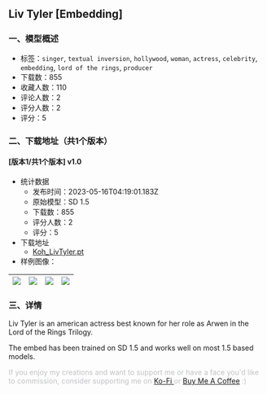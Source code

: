 ## Liv Tyler [Embedding]
### 一、模型概述

- 标签：`singer`, `textual inversion`, `hollywood`, `woman`, `actress`, `celebrity`, `embedding`, `lord of the rings`, `producer`
- 下载数：855
- 收藏人数：110
- 评论人数：2
- 评分人数：2
- 评分：5

### 二、下载地址（共1个版本）

#### [版本1/共1个版本] v1.0

- 统计数据
  - 发布时间：2023-05-16T04:19:01.183Z
  - 原始模型：SD 1.5
  - 下载数：855
  - 评分人数：2
  - 评分：5
- 下载地址
  - [Koh_LivTyler.pt](https://civitai.com/api/download/models/71956)
- 样例图像：

| <img src="https://image.civitai.com/xG1nkqKTMzGDvpLrqFT7WA/b05fcf59-2270-4168-94d0-8851e00f0823/width=450/803543.jpeg" /> | <img src="https://image.civitai.com/xG1nkqKTMzGDvpLrqFT7WA/2a2ccefe-3e0f-4741-95f0-a4f6fcf1d0d9/width=450/803541.jpeg" /> | <img src="https://image.civitai.com/xG1nkqKTMzGDvpLrqFT7WA/d8934de7-b198-44ba-ba17-2e019045c0d3/width=450/803539.jpeg" /> | <img src="https://image.civitai.com/xG1nkqKTMzGDvpLrqFT7WA/0708ad2d-ddbc-4751-8b6d-1d7198a24810/width=450/803540.jpeg" /> |
| ---- | ---- | ---- | ---- |


### 三、详情
<p>Liv Tyler is an american actress best known for her role as Arwen in the Lord of the Rings Trilogy.</p><p>The embed has been trained on SD 1.5 and works well on most 1.5 based models.</p><p><span style="color:rgb(193, 194, 197)">If you enjoy my creations and want to support me or have a face you'd like to commission, consider supporting me on </span><a target="_blank" rel="ugc" href="https://ko-fi.com/sdkoh">Ko-Fi</a><a target="_blank" rel="ugc" href="https://www.buymeacoffee.com/SDKoh"> </a><span style="color:rgb(193, 194, 197)">or </span><a target="_blank" rel="ugc" href="https://www.buymeacoffee.com/SDKoh">Buy Me A Coffee</a><span style="color:rgb(193, 194, 197)"> :)</span></p>